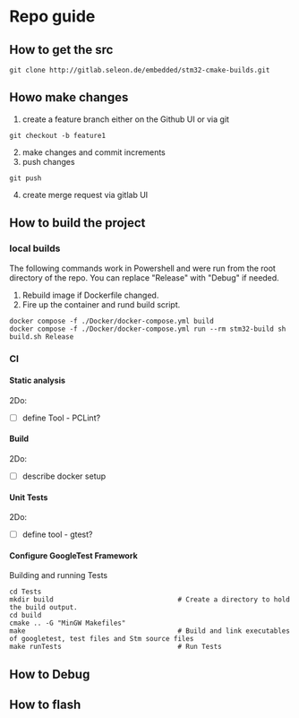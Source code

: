 # Repo guide

## How to get the src
```
git clone http://gitlab.seleon.de/embedded/stm32-cmake-builds.git
```

## Howo make changes
1. create a feature branch either on the Github UI or via git
```
git checkout -b feature1
```
2. make changes and commit increments
3. push changes
```
git push
```
4. create merge request via gitlab UI


## How to build the project

### local builds
The following commands work in Powershell and were run from the root directory of the repo. You can replace "Release" with "Debug" if needed.

1. Rebuild image if Dockerfile changed.
2. Fire up the container and rund build script.
```
docker compose -f ./Docker/docker-compose.yml build
docker compose -f ./Docker/docker-compose.yml run --rm stm32-build sh build.sh Release
```

### CI

#### Static analysis
2Do:
- [ ] define Tool - PCLint?

#### Build
2Do:
- [ ] describe docker setup

#### Unit Tests
2Do:
- [ ] define tool - gtest?

#### Configure GoogleTest Framework

Building and running Tests
```
cd Tests        
mkdir build                               # Create a directory to hold the build output.
cd build
cmake .. -G "MinGW Makefiles"            
make                                      # Build and link executables of googletest, test files and Stm source files
make runTests                             # Run Tests
```




## How to Debug

## How to flash
